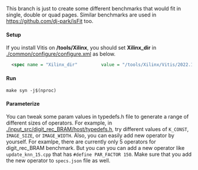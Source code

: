 This branch is just to create some different benchmarks that would fit in single, double or quad pages.
Similar benchmarks are used in https://github.com/dj-park/isFit too.

#### Setup
If you install Vitis on **/tools/Xilinx**, you should set **Xilinx_dir** 
in [./common/configure/configure.xml](./common/configure/configure.xml) as below.
```xml
  <spec name = "Xilinx_dir"         value = "/tools/Xilinx/Vitis/2022.1/settings64.sh" />
```

#### Run
   ```
   make syn -j$(nproc)
   ```

#### Parameterize
You can tweak some param values in typedefs.h file to generate a range of different sizes of operators.
For example, in [./input_src/digit_rec_BRAM/host/typedefs.h](./input_src/digit_rec_BRAM/host/typedefs.h),
try different values of `K_CONST`, `IMAGE_SIZE`, or `IMAGE_WIDTH`.
Also, you can easily add new operator by yourself. 
For examlpe, there are currently only 5 operators for digit_rec_BRAM benchmark.
But you can you can add a new operator like `update_knn_15.cpp` that has `#define PAR_FACTOR 150`.
Make sure that you add the new operator to `specs.json` file as well.
